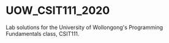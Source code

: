 # UOW_CSIT111_2020
 Lab solutions for the University of Wollongong's Programming Fundamentals class, CSIT111.
